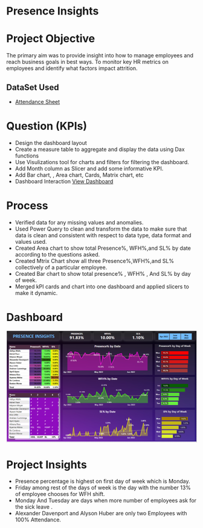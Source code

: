 # Presence Insights

# Project Objective
The primary aim was to provide insight into how to manage employees and reach business goals in best ways. To monitor key HR metrics on employees and identify what factors impact attrition.
## DataSet Used 
 - <a href="https://github.com/Alazizu6798/HR-Analytics/blob/main/Attendance%20Sheet%202022-2023_Masked.xlsx">Attendance Sheet</a>
# Question (KPIs)

- Design the dashboard layout
- Create a measure table to aggregate and display the data using Dax functions
- Use Visulizations tool for charts and filters for filtering the dashboard.
- Add Month column as Slicer and add some informative KPI.
- Add Bar chart, , Area chart, Cards, Matrix chart, etc
- Dashboard Interaction <a href="https://github.com/Alazizu6798/HR-Analytics/blob/main/HR%20Analytics.pbix">View Dashboard</a>

# Process
- Verified data for any missing values and anomalies.
- Used Power Query to clean and transform the data to make sure that data is clean and consistent with respect to data type, data format and values used.
- Created Area chart to show total Presence%, WFH%,and SL% by date according to the questions asked.
- Created Mtrix Chart show all three Presence%,WFH%,and SL% collectively of a particular employee.
- Created Bar chart to show total presence% , WFH% , And SL% by day of week.
- Merged kPI cards and chart into one dashboard and applied slicers to make it dynamic.

# Dashboard
![Screenshot(495)](https://github.com/Alazizu6798/HR-Analytics/blob/main/Screenshot%202025-03-18%20144815.png)

# Project Insights 
- Presence percentage is highest on first day of week which is Monday.
- Friday among rest of the days of week is the day with the number 13% of employee chooses for WFH shift.
- Monday And Tuesday are days when more number of employees ask for the sick leave .
- Alexander Davenport and Alyson Huber are only two Employees with 100% Attendance.
  

 



